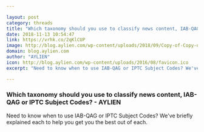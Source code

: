 ```yaml
---

layout: post
category: threads
title: "Which taxonomy should you use to classify news content, IAB-QAG or IPTC Subject Codes? - AYLIEN"
date: 2018-11-13 10:54:47
link: https://vrhk.co/2qKlCUP
image: http://blog.aylien.com/wp-content/uploads/2018/09/Copy-of-Copy-of-Copy-of-brunch.jpg
domain: blog.aylien.com
author: "AYLIEN"
icon: http://blog.aylien.com/wp-content/uploads/2016/08/favicon.ico
excerpt: "Need to know when to use IAB-QAG or IPTC Subject Codes? We've briefly explained each to help you get you the best out of each."

---
```


### Which taxonomy should you use to classify news content, IAB-QAG or IPTC Subject Codes? - AYLIEN

Need to know when to use IAB-QAG or IPTC Subject Codes? We've briefly explained each to help you get you the best out of each.